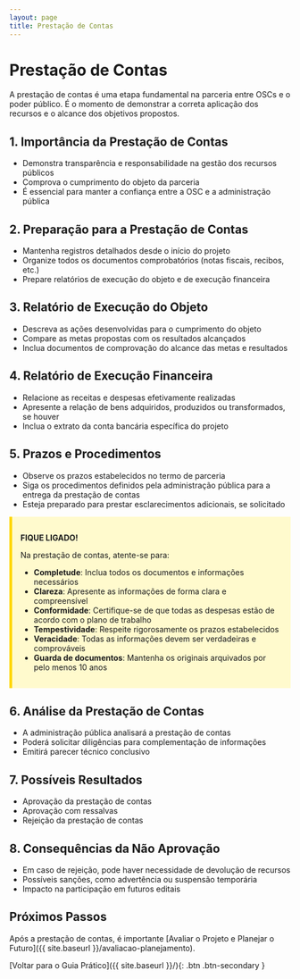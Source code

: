 ```yaml
---
layout: page
title: Prestação de Contas
---
```


# Prestação de Contas

A prestação de contas é uma etapa fundamental na parceria entre OSCs e o poder público. É o momento de demonstrar a correta aplicação dos recursos e o alcance dos objetivos propostos.

## 1. Importância da Prestação de Contas

- Demonstra transparência e responsabilidade na gestão dos recursos públicos
- Comprova o cumprimento do objeto da parceria
- É essencial para manter a confiança entre a OSC e a administração pública

## 2. Preparação para a Prestação de Contas

- Mantenha registros detalhados desde o início do projeto
- Organize todos os documentos comprobatórios (notas fiscais, recibos, etc.)
- Prepare relatórios de execução do objeto e de execução financeira

## 3. Relatório de Execução do Objeto

- Descreva as ações desenvolvidas para o cumprimento do objeto
- Compare as metas propostas com os resultados alcançados
- Inclua documentos de comprovação do alcance das metas e resultados

## 4. Relatório de Execução Financeira

- Relacione as receitas e despesas efetivamente realizadas
- Apresente a relação de bens adquiridos, produzidos ou transformados, se houver
- Inclua o extrato da conta bancária específica do projeto

## 5. Prazos e Procedimentos

- Observe os prazos estabelecidos no termo de parceria
- Siga os procedimentos definidos pela administração pública para a entrega da prestação de contas
- Esteja preparado para prestar esclarecimentos adicionais, se solicitado

<div style="background-color: #fffacd; border-left: 5px solid #ffd700; padding: 15px; margin-bottom: 20px;">

<strong>FIQUE LIGADO!</strong>

Na prestação de contas, atente-se para:

<ul>
  <li><strong>Completude</strong>: Inclua todos os documentos e informações necessários</li>
  <li><strong>Clareza</strong>: Apresente as informações de forma clara e compreensível</li>
  <li><strong>Conformidade</strong>: Certifique-se de que todas as despesas estão de acordo com o plano de trabalho</li>
  <li><strong>Tempestividade</strong>: Respeite rigorosamente os prazos estabelecidos</li>
  <li><strong>Veracidade</strong>: Todas as informações devem ser verdadeiras e comprováveis</li>
  <li><strong>Guarda de documentos</strong>: Mantenha os originais arquivados por pelo menos 10 anos</li>
</ul>

</div>

## 6. Análise da Prestação de Contas

- A administração pública analisará a prestação de contas
- Poderá solicitar diligências para complementação de informações
- Emitirá parecer técnico conclusivo

## 7. Possíveis Resultados

- Aprovação da prestação de contas
- Aprovação com ressalvas
- Rejeição da prestação de contas

## 8. Consequências da Não Aprovação

- Em caso de rejeição, pode haver necessidade de devolução de recursos
- Possíveis sanções, como advertência ou suspensão temporária
- Impacto na participação em futuros editais

## Próximos Passos

Após a prestação de contas, é importante [Avaliar o Projeto e Planejar o Futuro]({{ site.baseurl }}/avaliacao-planejamento).

[Voltar para o Guia Prático]({{ site.baseurl }}/){: .btn .btn-secondary }
